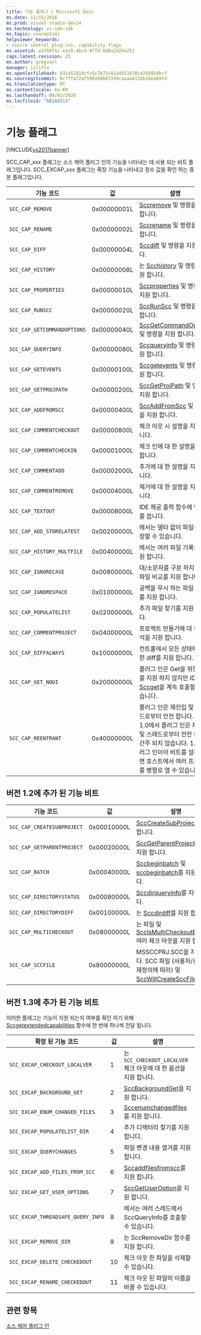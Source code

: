 ```yaml
---
title: 기능 플래그 | Microsoft Docs
ms.date: 11/15/2016
ms.prod: visual-studio-dev14
ms.technology: vs-ide-sdk
ms.topic: conceptual
helpviewer_keywords:
- source control plug-ins, capability flags
ms.assetid: a3f6071c-eac8-4bcd-8ffd-8d0a2d24a252
caps.latest.revision: 25
ms.author: gregvanl
manager: jillfra
ms.openlocfilehash: 831a52818cfc5c7b75c01a9551b70cd26b95dbcf
ms.sourcegitcommit: 6cfffa72af599a9d667249caaaa411bb28ea69fd
ms.translationtype: MT
ms.contentlocale: ko-KR
ms.lasthandoff: 09/02/2020
ms.locfileid: "68184513"
---
```

# <a name="capability-flags"></a>기능 플래그
[!INCLUDE[vs2017banner](../includes/vs2017banner.md)]

SCC_CAP_*xxx* 플래그는 소스 제어 플러그 인의 기능을 나타내는 데 사용 되는 비트 플래그입니다. SCC_EXCAP_*xxx* 플래그는 확장 기능을 나타내고 정수 값을 확인 하는 증분 플래그입니다.  
  
|기능 코드|값|설명|  
|---------------------|-----------|-----------------|  
|`SCC_CAP_REMOVE`|0x00000001L|[Sccremove](../extensibility/sccremove-function.md) 및 명령을 지원 합니다.|  
|`SCC_CAP_RENAME`|0x00000002L|[Sccrename](../extensibility/sccrename-function.md) 및 명령을 지원 합니다.|  
|`SCC_CAP_DIFF`|0x00000004L|[Sccdiff](../extensibility/sccdiff-function.md) 및 명령을 지원 합니다.|  
|`SCC_CAP_HISTORY`|0x00000008L|는 [Scchistory](../extensibility/scchistory-function.md) 및 명령을 지원 합니다.|  
|`SCC_CAP_PROPERTIES`|0x00000010L|[Sccproperties](../extensibility/sccproperties-function.md) 및 명령을 지원 합니다.|  
|`SCC_CAP_RUNSCC`|0x00000020L|[SccRunScc](../extensibility/sccrunscc-function.md) 및 명령을 지원 합니다.|  
|`SCC_CAP_GETCOMMANDOPTIONS`|0x00000040L|[SccGetCommandOptions](../extensibility/sccgetcommandoptions-function.md) 및 명령을 지원 합니다.|  
|`SCC_CAP_QUERYINFO`|0x00000080L|[Sccqueryinfo](../extensibility/sccqueryinfo-function.md) 및 명령을 지원 합니다.|  
|`SCC_CAP_GETEVENTS`|0x00000100L|[Sccgetevents](../extensibility/sccgetevents-function.md) 및 명령을 지원 합니다.|  
|`SCC_CAP_GETPROJPATH`|0x00000200L|[SccGetProjPath](../extensibility/sccgetprojpath-function.md) 및 명령을 지원 합니다.|  
|`SCC_CAP_ADDFROMSCC`|0x00000400L|[SccAddFromScc](../extensibility/sccaddfromscc-function.md) 및 명령을 지원 합니다.|  
|`SCC_CAP_COMMENTCHECKOUT`|0x00000800L|체크 아웃 시 설명을 지원 합니다.|  
|`SCC_CAP_COMMENTCHECKIN`|0x00001000L|체크 인에 대 한 설명을 지원 합니다.|  
|`SCC_CAP_COMMENTADD`|0x00002000L|추가에 대 한 설명을 지원 합니다.|  
|`SCC_CAP_COMMENTREMOVE`|0x00004000L|제거에 대 한 설명을 지원 합니다.|  
|`SCC_CAP_TEXTOUT`|0x00008000L|IDE 제공 출력 함수에 텍스트를 씁니다.|  
|`SCC_CAP_ADD_STORELATEST`|0x00200000L|에서는 델타 없이 파일을 저장할 수 있습니다.|  
|`SCC_CAP_HISTORY_MULTFILE`|0x00400000L|에서는 여러 파일 기록을 지원 합니다.|  
|`SCC_CAP_IGNORECASE`|0x00800000L|대/소문자를 구분 하지 않는 파일 비교를 지원 합니다.|  
|`SCC_CAP_IGNORESPACE`|0x01000000L|공백을 무시 하는 파일 비교를 지원 합니다.|  
|`SCC_CAP_POPULATELIST`|0x02000000L|추가 파일 찾기를 지원 합니다.|  
|`SCC_CAP_COMMENTPROJECT`|0x04000000L|프로젝트 만들기에 대 한 주석을 지원 합니다.|  
|`SCC_CAP_DIFFALWAYS`|0x10000000L|컨트롤에서 모든 상태에 대 한 diff를 지원 합니다.|  
|`SCC_CAP_GET_NOUI`|0x20000000L|플러그 인은 Get을 위한 UI를 지원 하지 않지만 IDE는 [Sccget](../extensibility/sccget-function.md)을 계속 호출할 수 있습니다.|  
|`SCC_CAP_REENTRANT`|0x40000000L|플러그 인은 재진입 및 스레드로부터 안전 합니다. 버전 1.0에서 플러그 인은 재진입 및 스레드로부터 안전 하 게 간주 되지 않습니다. 1.1 플러그 인이이 비트를 설정 하면 호스트에서 여러 프로젝트를 병렬로 열 수 있습니다.|  
  
## <a name="capability-bits-added-in-version-12"></a>버전 1.2에 추가 된 기능 비트  
  
|기능 코드|값|설명|  
|---------------------|-----------|-----------------|  
|`SCC_CAP_CREATESUBPROJECT`|0x00010000L|[SccCreateSubProject](../extensibility/scccreatesubproject-function.md)을 지원 합니다.|  
|`SCC_CAP_GETPARENTPROJECT`|0x00020000L|[SccGetParentProjectPath](../extensibility/sccgetparentprojectpath-function.md)을 지원 합니다.|  
|`SCC_CAP_BATCH`|0x00040000L|[Sccbeginbatch](../extensibility/sccbeginbatch-function.md) 및 [sccbeginbatch](../extensibility/sccendbatch-function.md)를 지원 합니다.|  
|`SCC_CAP_DIRECTORYSTATUS`|0x00080000L|[Sccdirqueryinfo](../extensibility/sccdirqueryinfo-function.md)를 지원 합니다.|  
|`SCC_CAP_DIRECTORYDIFF`|0x00100000L|는 [Sccdirdiff](../extensibility/sccdirdiff-function.md)를 지원 합니다.|  
|`SCC_CAP_MULTICHECKOUT`|0x08000000L|는 파일 및 [SccIsMultiCheckoutEnabled](../extensibility/sccismulticheckoutenabled-function.md)여러 체크 아웃을 지원 합니다.|  
|`SCC_CAP_SCCFILE`|0x80000000L|MSSCCPRJ.SCC을 지원 합니다. SCC 파일 (사용자/관리자 재정의에 따라) 및 [SccWillCreateSccFile](../extensibility/sccwillcreatesccfile-function.md)입니다.|  
  
## <a name="capability-bits-added-in-version-13"></a>버전 1.3에 추가 된 기능 비트  
 이러한 플래그는 기능이 지원 되는지 여부를 확인 하기 위해 [Sccgetextendedcapabilities](../extensibility/sccgetextendedcapabilities-function.md) 함수에 한 번에 하나씩 전달 됩니다.  
  
|확장 된 기능 코드|값|설명|  
|------------------------------|-----------|-----------------|  
|`SCC_EXCAP_CHECKOUT_LOCALVER`|1|는 `SCC_CHECKOUT_LOCALVER` 체크 아웃에 대 한 옵션을 지원 합니다.|  
|`SCC_EXCAP_BACKGROUND_GET`|2|[SccBackgroundGet](../extensibility/sccbackgroundget-function.md)을 지원 합니다.|  
|`SCC_EXCAP_ENUM_CHANGED_FILES`|3|[Sccenumchangedfiles](../extensibility/sccenumchangedfiles-function.md)를 지원 합니다.|  
|`SCC_EXCAP_POPULATELIST_DIR`|4|추가 디렉터리 찾기를 지원 합니다.|  
|`SCC_EXCAP_QUERYCHANGES`|5|파일 변경 내용 열거를 지원 합니다.|  
|`SCC_EXCAP_ADD_FILES_FROM_SCC`|6|[Sccaddfilesfromscc](../extensibility/sccaddfilesfromscc-function.md)를 지원 합니다.|  
|`SCC_EXCAP_GET_USER_OPTIONS`|7|[SccGetUserOption](../extensibility/sccgetuseroption-function.md)을 지원 합니다.|  
|`SCC_EXCAP_THREADSAFE_QUERY_INFO`|8|에서는 여러 스레드에서 SccQueryInfo를 호출할 수 있습니다.|  
|`SCC_EXCAP_REMOVE_DIR`|9|는 SccRemoveDir 함수를 지원 합니다.|  
|`SCC_EXCAP_DELETE_CHECKEDOUT`|10|체크 아웃 한 파일을 삭제할 수 있습니다.|  
|`SCC_EXCAP_RENAME_CHECKEDOUT`|11|체크 아웃 된 파일의 이름을 바꿀 수 있습니다.|  
  
## <a name="see-also"></a>관련 항목  
 [소스 제어 플러그 인](../extensibility/source-control-plug-ins.md)
